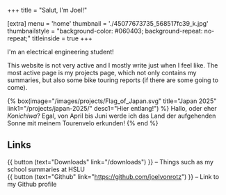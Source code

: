 +++
title = "Salut, I'm Joel!"

[extra]
menu = 'home'
thumbnail = './45077673735_568517fc39_k.jpg'
thumbnailstyle = "background-color: #060403; background-repeat: no-repeat;"
titleinside = true
+++

I'm an electrical engineering student!

This website is not very active and I mostly write just when I feel like. The most active page is my projects page, which not only contains my summaries, but also some bike touring reports (if there are some going to come).

<div class="box-collection">

{% box(image="/images/projects/Flag_of_Japan.svg"
       title="Japan 2025"
       link1="/projects/japan-2025/"
       desc1="Hier entlang!") %}
  Hallo, oder eher _Konichiwa_? Egal, von April bis Juni werde ich das Land der aufgehenden Sonne mit meinem Tourenvelo erkunden!
{% end %}
</div>

## Links

{{ button (text="Downloads" link="/downloads") }} – Things such as my school summaries at HSLU\
{{ button (text="Github" link="https://github.com/joelvonrotz") }} – Link to my Github profile
